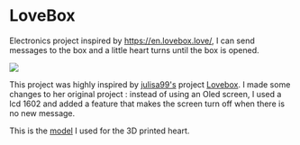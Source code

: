 
# LoveBox

Electronics project inspired by https://en.lovebox.love/, I can send messages to the box and a little heart turns until the box is opened.

![](https://github.com/user-attachments/assets/e44882cc-eb31-43cf-bb07-379b51566cb3)

This project was highly inspired by [julisa99's](https://github.com/julisa99) project [Lovebox](https://github.com/julisa99/Lovebox). I made some changes to her original project : instead of using an Oled screen, I used a lcd 1602 and added a feature that makes the screen turn off when there is no new message.

This is the [model](https://www.printables.com/model/156756-lovebox-clone-send-love-messages?lang=en) I used for the 3D printed heart.
